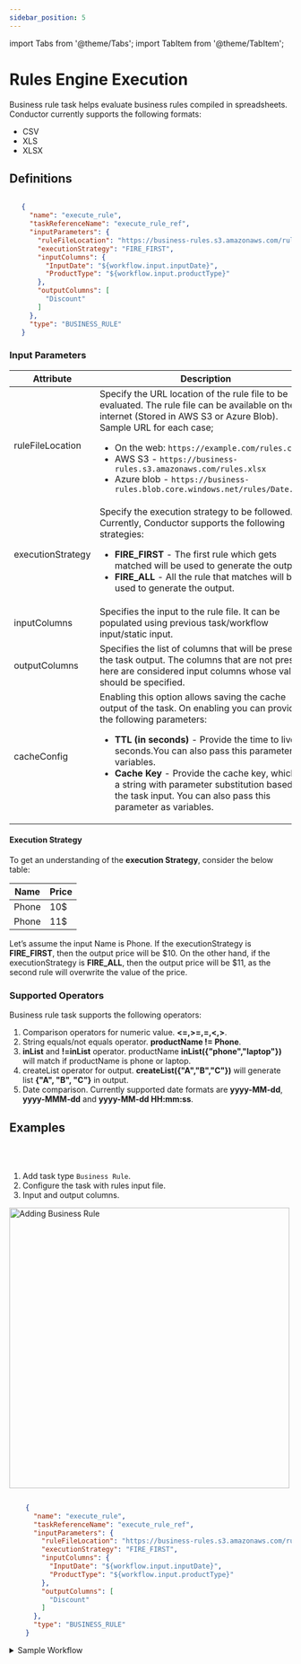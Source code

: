 ```yaml
---
sidebar_position: 5
---
```


import Tabs from '@theme/Tabs';
import TabItem from '@theme/TabItem';

# Rules Engine Execution

Business rule task helps evaluate business rules compiled in spreadsheets. Conductor currently supports the following formats:
* CSV
* XLS
* XLSX

## Definitions

 ```json

    {
      "name": "execute_rule",
      "taskReferenceName": "execute_rule_ref",
      "inputParameters": {
        "ruleFileLocation": "https://business-rules.s3.amazonaws.com/rules.xlsx",
        "executionStrategy": "FIRE_FIRST",
        "inputColumns": {
          "InputDate": "${workflow.input.inputDate}",
          "ProductType": "${workflow.input.productType}"
        },
        "outputColumns": [
          "Discount"
        ]
      },
      "type": "BUSINESS_RULE"
    }

```

### Input Parameters

| Attribute         | Description                                                                                                                                                                                                                                                                                                                                                                                                      |
|-------------------|------------------------------------------------------------------------------------------------------------------------------------------------------------------------------------------------------------------------------------------------------------------------------------------------------------------------------------------------------------------------------------------------------------------|
| ruleFileLocation  | Specify the URL location of the rule file to be evaluated. The rule file can be available on the internet (Stored in AWS S3 or Azure Blob). <br/> Sample URL for each case; <ul><li>On the web:  ```https://example.com/rules.csv```</li><li>AWS S3 - ```https://business-rules.s3.amazonaws.com/rules.xlsx```</li><li>Azure blob - ```https://business-rules.blob.core.windows.net/rules/Date.xlsx```</li></ul> |
| executionStrategy | Specify the execution strategy to be followed. Currently, Conductor supports the following strategies: <br/><ul><li>**FIRE_FIRST** - The first rule which gets matched will be used to generate the output.</li><li>**FIRE_ALL** - All the rule that matches will be used to generate the output.</li></ul>                                                                                                      |
| inputColumns      | Specifies the input to the rule file. It can be populated using previous task/workflow input/static input.                                                                                                                                                                                                                                                                                                       | 
| outputColumns     | Specifies the list of columns that will be present in the task output. The columns that are not present here are considered input columns whose values should be specified.                                                                                                                                                                                                                                      | 
| cacheConfig | Enabling this option allows saving the cache output of the task. On enabling you can provide the following parameters:<ul><li>**TTL (in seconds)** - Provide the time to live in seconds.You can also pass this parameter as variables.</li><li>**Cache Key** - Provide the cache key, which is a string with parameter substitution based on the task input. You can also pass this parameter as variables.</li></ul>|

#### Execution Strategy
To get an understanding of the **execution Strategy**, consider the below table: 

| Name       | Price        |
|------------|--------------|
| Phone      | 10$          |
| Phone      | 11$          |

Let’s assume the input Name is Phone. If the executionStrategy is **FIRE_FIRST**, then the output price will be $10. On the other hand, if the executionStrategy is **FIRE_ALL**, then the output price will be $11, as the second rule will overwrite the value of the price.

### Supported Operators

Business rule task supports the following operators:

1. Comparison operators for numeric value. **<=,>=,=,<,>**.
2. String equals/not equals operator. **productName != Phone**.
3. **inList** and **!=inList** operator. productName **inList({"phone","laptop"})** will match if productName is phone or laptop.
4. createList operator for output. **createList({"A","B","C"})** will generate list **{"A", "B", "C"}** in output.
5. Date comparison. Currently supported date formats are **yyyy-MM-dd**, **yyyy-MMM-dd** and **yyyy-MM-dd HH:mm:ss**.

## Examples

<Tabs>
<TabItem value="UI" label="UI" className="paddedContent">

<div className="row">
<div className="col col--4">

<br/>
<br/>

1. Add task type `Business Rule`.
2. Configure the task with rules input file.
3. Input and output columns.

</div>
<div className="col">
<div className="embed-loom-video">

<p><img src="/content/img/ui-guide-business-rule-task.png" alt="Adding Business Rule" width="500" height="auto"/></p>

</div>
</div>
</div>



</TabItem>
 <TabItem value="JSON" label="JSON Example">

```json

    {
      "name": "execute_rule",
      "taskReferenceName": "execute_rule_ref",
      "inputParameters": {
        "ruleFileLocation": "https://business-rules.s3.amazonaws.com/rules.xlsx",
        "executionStrategy": "FIRE_FIRST",
        "inputColumns": {
          "InputDate": "${workflow.input.inputDate}",
          "ProductType": "${workflow.input.productType}"
        },
        "outputColumns": [
          "Discount"
        ]
      },
      "type": "BUSINESS_RULE"
    }

```

</TabItem>
</Tabs>


<details><summary>Sample Workflow</summary>

Consider the below rule file for the input.

```

productType |   productCategory |   purchaseDate            |   itemCount   |   price   |   Discount    |   ShippingCharges
electronics |       cellphone   |   <=2022-04-22            |       8       |   != 100  |       11%     |       5$
electronics |       cellphone   |   <=2022-04-22            |       8       |   < 100   |       13%     |       15$
electronics |      laptop       |   > 2022-mar-12           |       >10     |   <10.2   |       5%      |       4$
beauty      |      powder       |   = 2022-01-01            |       >15     |   >=10.3  |       15%     |       2$
food        |      pizza        |   < 2022-03-22 12:20:22   |       25      |   >300    |       7%      |       10$

```

And following workflow definition.

```json

    {
      "name": "TestRule",
      "tasks": [
        {
          "name": "rule",
          "taskReferenceName": "rule",
          "inputParameters": {
            "ruleFileLocation": "Product.xlsx",
            "executionStrategy": "FIRE_FIRST",
            "ruleFileStorage": "LOCAL",
            "inputColumns": {
              "productType": "${workflow.input.productType}",
              "productCategory": "${workflow.input.productCategory}",
              "price": "${workflow.input.price}",
              "itemCount": "${workflow.input.itemCount}",
              "itemCode": "${workflow.input.itemCode}"
            },
            "outputColumns": [
              "Discount",
              "ShippingCharges"
            ]
          },
          "type": "BUSINESS_RULE"
        }
      ]
    }

```

If the workflow is triggered using input as: 

```json

    {
        "productType": "electronics",
        "productCategory": "cellphone",
        "price": "5",
        "itemCount": "8",
        "purchaseDate": "2022-04-22"
    }

```

Then it will match the first row and generate output as: 

```json

    {
      "Discount" : "11%",
      "ShippingCharges" : "5$"
    }

```
**Another Case**

 If the workflow is triggered using input as: 

```json

    {
        "productType": "electronics",
        "productCategory": "laptop",
        "price": "10.0",
        "itemCount": "12",
        "purchaseDate": "2022-04-22"
    }

```

In order to compare double values, we should put the suffix **.0**. If it is not there, then it will match the third row and generate output as: 

```json
    {
      "Discount" : "5%",
      "ShippingCharges" : "4$"
    }
```
 When we use **FIRE_ALL** as **executionStrategy**, with the workflow input as:
 ```json
    {
        "productType": "electronics",
        "productCategory": "cellphone",
        "price": "5",
        "itemCount": "8",
        "purchaseDate": "2022-04-22"
    }
```
Then it will match the second row since it also matches the criteria and generates output as: 
```json
    {
      "Discount" : "13%",
      "ShippingCharges" : "5$"
    }
``` 
</details>